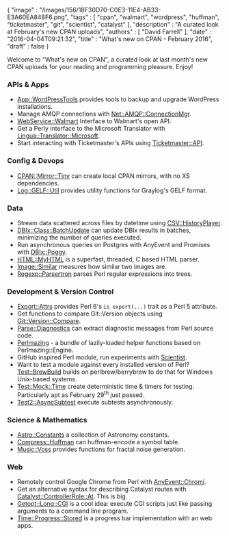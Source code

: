   {
     "image" : "/images/156/18F30D70-C0E3-11E4-AB33-E3A60EA848F6.png",
     "tags" : [
        "cpan",
        "walmart",
        "wordpress",
        "huffman",
        "ticketmaster",
        "git",
        "scientist",
        "catalyst"
     ],
     "description" : "A curated look at February's new CPAN uploads",
     "authors" : [
        "David Farrell"
     ],
     "date" : "2016-04-04T09:21:32",
     "title" : "What's new on CPAN - February 2016",
     "draft" : false
  }


Welcome to "What's new on CPAN", a curated look at last month's new CPAN uploads for your reading and programming pleasure. Enjoy!

### APIs & Apps
* [App::WordPressTools](https://metacpan.org/pod/wp_tools) provides tools to backup and upgrade WordPress installations.
* Manage AMQP connections with [Net::AMQP::ConnectionMgr](https://metacpan.org/pod/Net::AMQP::ConnectionMgr).
* [WebService::Walmart](https://metacpan.org/pod/WebService::Walmart) Interface to Walmart's open API.
* Get a Perly interface to the Microsoft Translator with [Lingua::Translator::Microsoft](https://metacpan.org/pod/Lingua::Translator::Microsoft).
* Start interacting with Ticketmaster's APIs using [Ticketmaster::API](https://metacpan.org/pod/Ticketmaster::API).


### Config & Devops
* [CPAN::Mirror::Tiny](https://metacpan.org/pod/CPAN::Mirror::Tiny) can create local CPAN mirrors, with no XS dependencies.
* [Log::GELF::Util](https://metacpan.org/pod/Log::GELF::Util) provides utility functions for Graylog's GELF format.


### Data
* Stream data scattered across files by datetime using [CSV::HistoryPlayer](https://metacpan.org/pod/CSV::HistoryPlayer).
* [DBIx::Class::BatchUpdate](https://metacpan.org/pod/DBIx::Class::BatchUpdate) can update DBIx results in batches, minimizing the number of queries executed.
* Run asynchronous queries on Postgres with AnyEvent and Promises with [DBIx::Poggy](https://metacpan.org/pod/DBIx::Poggy).
* [HTML::MyHTML](https://metacpan.org/pod/HTML::MyHTML) is a superfast, threaded, C based HTML parser.
* [Image::Similar](https://metacpan.org/pod/Image::Similar) measures how similar two images are.
* [Regexp::Parsertron](https://metacpan.org/pod/Regexp::Parsertron) parses Perl regular expressions into trees.


### Development & Version Control
* [Export::Attrs](https://metacpan.org/pod/Export::Attrs) provides Perl 6's `is export(...)` trait as a Perl 5 attribute.
* Get functions to compare Git::Version objects using [Git::Version::Compare](https://metacpan.org/pod/Git::Version::Compare).
* [Parse::Diagnostics](https://metacpan.org/pod/Parse::Diagnostics) can extract diagnostic messages from Perl source code.
* [Perlmazing](https://metacpan.org/pod/Perlmazing) - a bundle of lazily-loaded helper functions based on Perlmazing::Engine.
* GitHub inspired Perl module, run experiments with [Scientist](https://metacpan.org/pod/Scientist).
* Want to test a module against every installed version of Perl? [Test::BrewBuild](https://metacpan.org/pod/Test::BrewBuild) builds on perlbrew/berrybrew to do that for Windows Unix-based systems.
* [Test::Mock::Time](https://metacpan.org/pod/Test::Mock::Time) create deterministic time & timers for testing. Particularly apt as February 29<sup>th</sup> just passed.
* [Test2::AsyncSubtest](https://metacpan.org/pod/Test2::AsyncSubtest) execute subtests asynchronously.


### Science & Mathematics
* [Astro::Constants](https://metacpan.org/pod/Astro::Constants) a collection of Astronomy constants.
* [Compress::Huffman](https://metacpan.org/pod/Compress::Huffman) can huffman-encode a symbol table.
* [Music::Voss](https://metacpan.org/pod/Music::Voss) provides functions for fractal noise generation.


### Web
* Remotely control Google Chrome from Perl with [AnyEvent::Chromi](https://metacpan.org/pod/AnyEvent::Chromi).
* Get an alternative syntax for describing Catalyst routes with [Catalyst::ControllerRole::At](https://metacpan.org/pod/Catalyst::ControllerRole::At). This is big.
* [Getopt::Long::CGI](https://metacpan.org/pod/Getopt::Long::CGI) is a cool idea: execute CGI scripts just like passing arguments to a command line program.
* [Time::Progress::Stored](https://metacpan.org/pod/Time::Progress::Stored) is a progress bar implementation with an web apps.

